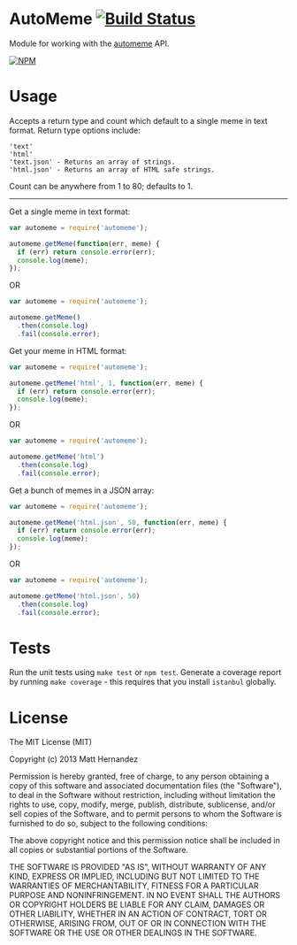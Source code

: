 AutoMeme [![Build Status](https://travis-ci.org/fiveisprime/automeme.png?branch=master)](https://travis-ci.org/fiveisprime/automeme)
========

Module for working with the [automeme](http://api.automeme.net) API.

[![NPM](https://nodei.co/npm/automeme.png)](https://nodei.co/npm/automeme/)

# Usage

Accepts a return type and count which default to a single meme in text format.
Return type options include:

    'text'
    'html'
    'text.json' - Returns an array of strings.
    'html.json' - Returns an array of HTML safe strings.

Count can be anywhere from 1 to 80; defaults to 1.

---

Get a single meme in text format:

```js
var automeme = require('automeme');

automeme.getMeme(function(err, meme) {
  if (err) return console.error(err);
  console.log(meme);
});
```

OR

```js
var automeme = require('automeme');

automeme.getMeme()
  .then(console.log)
  .fail(console.error);
```

Get your meme in HTML format:

```js
var automeme = require('automeme');

automeme.getMeme('html', 1, function(err, meme) {
  if (err) return console.error(err);
  console.log(meme);
});
```

OR

```js
var automeme = require('automeme');

automeme.getMeme('html')
  .then(console.log)
  .fail(console.error);
```

Get a bunch of memes in a JSON array:

```js
var automeme = require('automeme');

automeme.getMeme('html.json', 50, function(err, meme) {
  if (err) return console.error(err);
  console.log(meme);
});
```

OR

```js
var automeme = require('automeme');

automeme.getMeme('html.json', 50)
  .then(console.log)
  .fail(console.error);
```

# Tests

Run the unit tests using `make test` or `npm test`. Generate a coverage report
by running `make coverage` - this requires that you install `istanbul` globally.

# License

The MIT License (MIT)

Copyright (c) 2013 Matt Hernandez

Permission is hereby granted, free of charge, to any person obtaining a copy of
this software and associated documentation files (the "Software"), to deal in
the Software without restriction, including without limitation the rights to
use, copy, modify, merge, publish, distribute, sublicense, and/or sell copies of
the Software, and to permit persons to whom the Software is furnished to do so,
subject to the following conditions:

The above copyright notice and this permission notice shall be included in all
copies or substantial portions of the Software.

THE SOFTWARE IS PROVIDED "AS IS", WITHOUT WARRANTY OF ANY KIND, EXPRESS OR
IMPLIED, INCLUDING BUT NOT LIMITED TO THE WARRANTIES OF MERCHANTABILITY, FITNESS
FOR A PARTICULAR PURPOSE AND NONINFRINGEMENT. IN NO EVENT SHALL THE AUTHORS OR
COPYRIGHT HOLDERS BE LIABLE FOR ANY CLAIM, DAMAGES OR OTHER LIABILITY, WHETHER
IN AN ACTION OF CONTRACT, TORT OR OTHERWISE, ARISING FROM, OUT OF OR IN
CONNECTION WITH THE SOFTWARE OR THE USE OR OTHER DEALINGS IN THE SOFTWARE.
